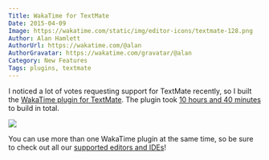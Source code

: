 ```yaml
---
Title: WakaTime for TextMate
Date: 2015-04-09
Image: https://wakatime.com/static/img/editor-icons/textmate-128.png
Author: Alan Hamlett
AuthorUrl: https://wakatime.com/@alan
AuthorGravatar: https://wakatime.com/gravatar/@alan
Category: New Features
Tags: plugins, textmate
---
```


I noticed a lot of votes requesting support for TextMate recently, so I built the [WakaTime plugin for TextMate](https://wakatime.com/help/plugins/textmate).
The plugin took <a href="https://wakatime.com/@alan/projects/fisdvyodbu?start=2015-04-04&end=2015-04-10">10 hours and 40 minutes</a> to build in total.

<a href="https://wakatime.com/help/plugins/textmate"><img src="https://wakatime.com/static/img/editor-icons/textmate-128.png" /></a>

You can use more than one WakaTime plugin at the same time, so be sure to check out all our [supported editors and IDEs](https://wakatime.com/plugins)!

